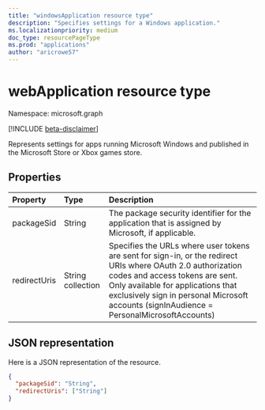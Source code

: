 ```yaml
---
title: "windowsApplication resource type"
description: "Specifies settings for a Windows application."
ms.localizationpriority: medium
doc_type: resourcePageType
ms.prod: "applications"
author: "aricrowe57"
---
```


# webApplication resource type

Namespace: microsoft.graph

[!INCLUDE [beta-disclaimer](../../includes/beta-disclaimer.md)]

Represents settings for apps running Microsoft Windows and published in the Microsoft Store or Xbox games store.

## Properties

| Property | Type | Description |
|:---------|:-----|:------------|
| packageSid | String | The package security identifier for the application that is assigned by Microsoft, if applicable. |
| redirectUris | String collection | Specifies the URLs where user tokens are sent for sign-in, or the redirect URIs where OAuth 2.0 authorization codes and access tokens are sent. Only available for applications that exclusively sign in personal Microsoft accounts (signInAudience = PersonalMicrosoftAccounts) |

## JSON representation
Here is a JSON representation of the resource.

<!-- {
  "blockType": "resource",
  "optionalProperties": [

  ],
  "@odata.type": "microsoft.graph.windowsApplication"
}-->

```json
{
  "packageSid": "String",
  "redirectUris": ["String"]
}

```